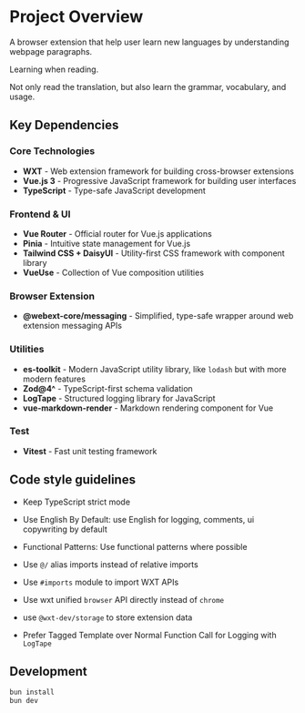 # Project Overview

A browser extension that help user learn new languages by understanding webpage paragraphs.

Learning when reading.

Not only read the translation, but also learn the grammar, vocabulary, and usage.

## Key Dependencies

### Core Technologies

- **WXT** - Web extension framework for building cross-browser extensions
- **Vue.js 3** - Progressive JavaScript framework for building user interfaces
- **TypeScript** - Type-safe JavaScript development

### Frontend & UI

- **Vue Router** - Official router for Vue.js applications
- **Pinia** - Intuitive state management for Vue.js
- **Tailwind CSS + DaisyUI** - Utility-first CSS framework with component library
- **VueUse** - Collection of Vue composition utilities

### Browser Extension

- **@webext-core/messaging** - Simplified, type-safe wrapper around web extension messaging APIs

### Utilities

- **es-toolkit** - Modern JavaScript utility library, like `lodash` but with more modern features
- **Zod@4^** - TypeScript-first schema validation
- **LogTape** - Structured logging library for JavaScript
- **vue-markdown-render** - Markdown rendering component for Vue

### Test

- **Vitest** - Fast unit testing framework

## Code style guidelines

- Keep TypeScript strict mode
- Use English By Default: use English for logging, comments, ui copywriting by default
- Functional Patterns: Use functional patterns where possible

- Use `@/` alias imports instead of relative imports

- Use `#imports` module to import WXT APIs
- Use wxt unified `browser` API directly instead of `chrome`
- use `@wxt-dev/storage` to store extension data
- Prefer Tagged Template over Normal Function Call for Logging with `LogTape`

## Development 


```bash
bun install
bun dev
```
